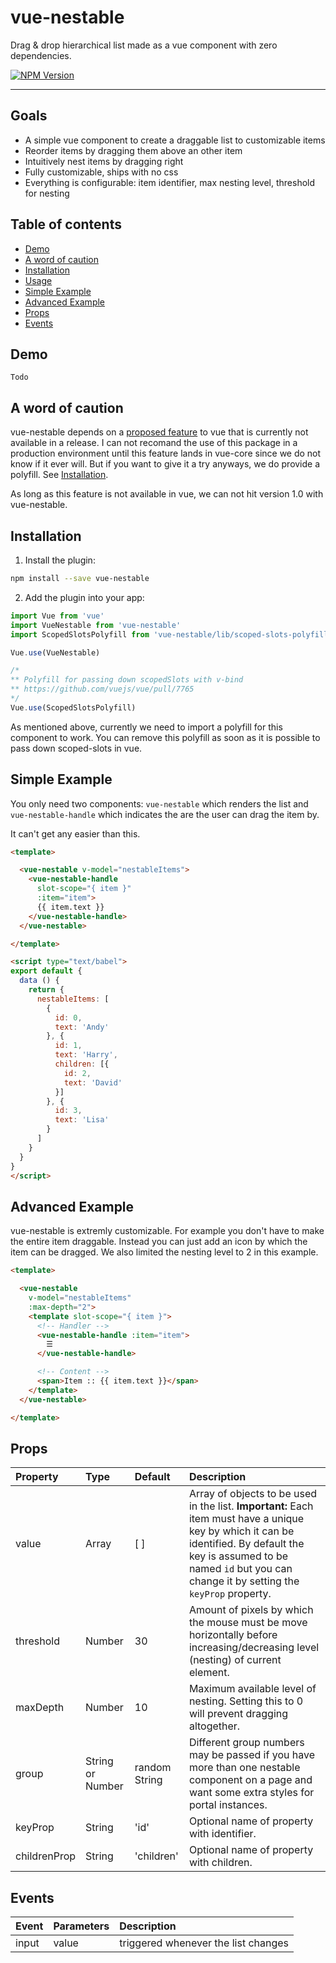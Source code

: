 # vue-nestable

Drag & drop hierarchical list made as a vue component with zero dependencies.

[![NPM Version][npm-image]][npm-url]

[npm-image]: https://img.shields.io/npm/v/vue-nestable.svg?style=flat-square
[npm-url]: https://www.npmjs.com/package/vue-nestable

<hr />

## Goals
  - A simple vue component to create a draggable list to customizable items
  - Reorder items by dragging them above an other item
  - Intuitively nest items by dragging right
  - Fully customizable, ships with no css
  - Everything is configurable: item identifier, max nesting level, threshold for nesting


## Table of contents
  * [Demo](#Demo)
  * [A word of caution](#a-word-of-caution)
  * [Installation](#installation)
  * [Usage](#usage)
  * [Simple Example](#simple-example)
  * [Advanced Example](#advanced-example)
  * [Props](#props)
  * [Events](#events)


## Demo
```
Todo
```


## A word of caution

vue-nestable depends on a [proposed feature](https://github.com/vuejs/vue/pull/7765) to vue that is currently not available in a release.
I can not recomand the use of this package in a production environment until this feature lands in vue-core since we do not know if it ever will.
But if you want to give it a try anyways, we do provide a polyfill. See [Installation](#installation).

As long as this feature is not available in vue, we can not hit version 1.0 with vue-nestable.


## Installation

1. Install the plugin:

```sh
npm install --save vue-nestable
```

2. Add the plugin into your app:

```js
import Vue from 'vue'
import VueNestable from 'vue-nestable'
import ScopedSlotsPolyfill from 'vue-nestable/lib/scoped-slots-polyfill'

Vue.use(VueNestable)

/*
** Polyfill for passing down scopedSlots with v-bind
** https://github.com/vuejs/vue/pull/7765
*/
Vue.use(ScopedSlotsPolyfill)
```

As mentioned above, currently we need to import a polyfill for this component to work.
You can remove this polyfill as soon as it is possible to pass down scoped-slots in vue.


## Simple Example

You only need two components: `vue-nestable` which renders the list and `vue-nestable-handle` which indicates the are the user can drag the item by.

It can't get any easier than this. 

```html
<template>

  <vue-nestable v-model="nestableItems">
    <vue-nestable-handle
      slot-scope="{ item }"
      :item="item">
      {{ item.text }}
    </vue-nestable-handle>
  </vue-nestable>

</template>

<script type="text/babel">
export default {
  data () {
    return {
      nestableItems: [
        {
          id: 0,
          text: 'Andy'
        }, {
          id: 1,
          text: 'Harry',
          children: [{
            id: 2,
            text: 'David'
          }]
        }, {
          id: 3,
          text: 'Lisa'
        }
      ]
    }
  }
}
</script>
```

## Advanced Example

vue-nestable is extremly customizable. For example you don't have to make the entire item draggable. Instead you can just add an icon by which the item can be dragged. We also limited the nesting level to 2 in this example.

```html
<template>

  <vue-nestable
    v-model="nestableItems"
    :max-depth="2">
    <template slot-scope="{ item }">
      <!-- Handler -->
      <vue-nestable-handle :item="item">
        ☰
      </vue-nestable-handle>

      <!-- Content -->
      <span>Item :: {{ item.text }}</span>
    </template>
  </vue-nestable>

</template>
```


## Props
| Property     | Type             | Default       | Description                                                                                                                                                                                                                     |
| :----------- | :--------------- | :------------ | :------------------------------------------------------------------------------------------------------------------------------------------------------------------------------------------------------------------------------ |
| value        | Array            | [ ]           | Array of objects to be used in the list. **Important:** Each item must have a unique key by which it can be identified. By default the key is assumed to be named `id` but you can change it by setting the `keyProp` property. |
| threshold    | Number           | 30            | Amount of pixels by which the mouse must be move horizontally before increasing/decreasing level (nesting) of current element.                                                                                                  |
| maxDepth     | Number           | 10            | Maximum available level of nesting. Setting this to 0 will prevent dragging altogether.                                                                                                                                         |
| group        | String or Number | random String | Different group numbers may be passed if you have more than one nestable component on a page and want some extra styles for portal instances.                                                                                   |
| keyProp      | String           | 'id'          | Optional name of property with identifier.                                                                                                                                                                                      |
| childrenProp | String           | 'children'    | Optional name of property with children.                                                                                                                                                                                        |

## Events
| Event | Parameters | Description                         |
| :---- | :--------- | :---------------------------------- |
| input | value      | triggered whenever the list changes |

